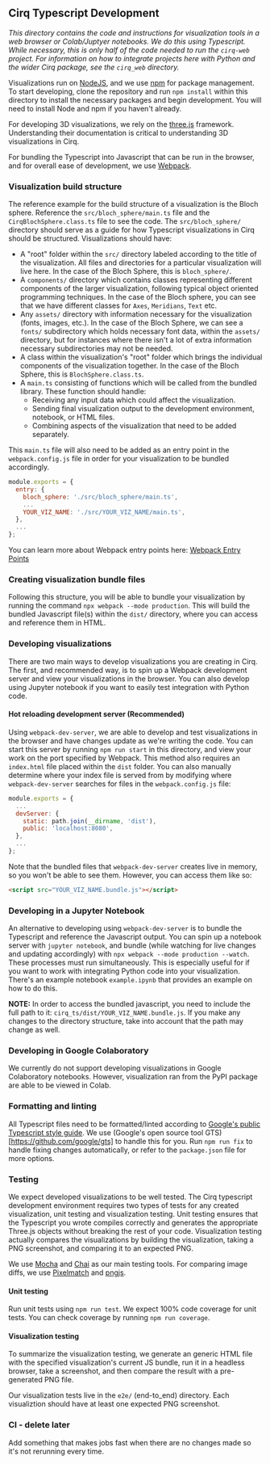 ## Cirq Typescript Development

*This directory contains the code and instructions for visualization tools in a web browser or Colab/Juptyer notebooks. We do this using Typescript. While necessary, this is only half of the code needed to run the `cirq-web` project. For information on how to integrate projects here with Python and the wider Cirq package, see the `cirq_web` directory.*

Visualizations run on [NodeJS](https://nodejs.org/en/), and we use [npm](https://www.npmjs.com/) for package management. To start developing, clone the repository and run `npm install` within this directory to install the necessary packages and begin development. You will need to install Node and npm if you haven't already.

For developing 3D visualizations, we rely on the [three.js](https://threejs.org/) framework. Understanding their documentation is critical to understanding 3D visualizations in Cirq. 

For bundling the Typescript into Javascript that can be run in the browser, and for overall ease of development, we use [Webpack](https://webpack.js.org/).

### Visualization build structure

The reference example for the build structure of a visualization is the Bloch sphere. Reference the `src/bloch_sphere/main.ts` file and the `CirqBlochSphere.class.ts` file to see the code. The `src/bloch_sphere/` directory should serve as a guide for how Typescript visualizations in Cirq should be structured. Visualizations should have:
 - A "root" folder within the `src/` directory labeled according to the title of the visualization. All files and directories for a particular visualization will live here. In the case of the Bloch Sphere, this is `bloch_sphere/`.
 - A `components/` directory which contains classes representing different components of the larger visualization, following typical object oriented programming techniques. In the case of the Bloch sphere, you can see that we have different classes for `Axes`, `Meridians`, `Text` etc.
 - Any `assets/` directory with information necessary for the visualization (fonts, images, etc.). In the case of the Bloch Sphere, we can see a `fonts/` subdirectory which holds necessary font data, within the `assets/` directory, but for instances where there isn't a lot of extra information necessary subdirectories may not be needed.
 - A class within the visualization's "root" folder which brings the individual components of the visualization together. In the case of the Bloch Sphere, this is `BlochSphere.class.ts`.
 - A `main.ts` consisting of functions which will be called from the bundled library. These function should handle:
    - Receiving any input data which could affect the visualization.
    - Sending final visualization output to the development environment, notebook, or HTML files. 
    - Combining aspects of the visualization that need to be added separately.

This `main.ts` file will also need to be added as an entry point in the `webpack.config.js` file in order for your visualization to be bundled accordingly.
```javascript
module.exports = {
  entry: {
    bloch_sphere: './src/bloch_sphere/main.ts',
    ...
    YOUR_VIZ_NAME: './src/YOUR_VIZ_NAME/main.ts',
  },
  ...
};
```
You can learn more about Webpack entry points here: [Webpack Entry Points](https://webpack.js.org/concepts/entry-points/)

### Creating visualization bundle files

Following this structure, you will be able to bundle your visualization by running the command `npx webpack --mode production`. This will build the bundled Javascript file(s) within the `dist/` directory, where you can access and reference them in HTML.

### Developing visualizations

There are two main ways to develop visualizations you are creating in Cirq. The first, and recommended way, is to spin up a Webpack development server and view your visualizations in the browser. You can also develop using Jupyter notebook if you want to easily test integration with Python code. 

#### Hot reloading development server (Recommended)
Using `webpack-dev-server`, we are able to develop and test visualizations in the browser and have changes update as we're writing the code. You can start this server by running `npm run start` in this directory, and view your work on the port specified by Webpack. This method also requires an `index.html` file placed within the `dist` folder. You can also manually determine where your index file is served from by modifying where `webpack-dev-server` searches for files in the `webpack.config.js` file:
```javascript
module.exports = {
  ...
  devServer: {
    static: path.join(__dirname, 'dist'),
    public: 'localhost:8080',
  },
  ...
};
```
Note that the bundled files that `webpack-dev-server` creates live in memory, so you won't be able to see them. However, you can access them like so:
```html
<script src="YOUR_VIZ_NAME.bundle.js"></script>
```

### Developing in a Jupyter Notebook
An alternative to developing using `webpack-dev-server` is to bundle the Typescript and reference the Javascript output. You can spin up a notebook server with `jupyter notebook`, and bundle (while watching for live changes and updating accordingly) with `npx webpack --mode production --watch`. These processes must run simultaneously. This is especially useful for if you want to work with integrating Python code into your visualization. There's an example notebook `example.ipynb` that provides an example on how to do this.

**NOTE:** In order to access the bundled javascript, you need to include the full path to it: `cirq_ts/dist/YOUR_VIZ_NAME.bundle.js`. If you make any changes to the directory structure, take into account that the path may change as well.

### Developing in Google Colaboratory
We currently do not support developing visualizations in Google Colaboratory notebooks. However, visualization ran from the PyPI package are able to be viewed in Colab. 

### Formatting and linting
All Typescript files need to be formatted/linted according to [Google's public Typescript style guide](https://google.github.io/styleguide/tsguide.html). We use (Google's open source tool GTS)[https://github.com/google/gts] to handle this for you. Run `npm run fix` to handle fixing changes automatically, or refer to the `package.json` file for more options.

### Testing
We expect developed visualizations to be well tested. The Cirq typescript development environment requires two types of tests for any created visualization, unit testing and visualization testing. Unit testing ensures that the Typescript you wrote compiles correctly and generates the appropriate Three.js objects without breaking the rest of your code. Visualization testing actually compares the visualizations by building the visualization, taking a PNG screenshot, and comparing it to an expected PNG. 

We use [Mocha](https://mochajs.org) and [Chai](https://www.chaijs.com/) as our main testing tools. For comparing image diffs, we use [Pixelmatch](https://github.com/mapbox/pixelmatch) and [pngjs](https://github.com/lukeapage/pngjs).

#### Unit testing
Run unit tests using `npm run test`. We expect 100% code coverage for unit tests. You can check coverage by running `npm run coverage`.

#### Visualization testing
To summarize the visualization testing, we generate an generic HTML file with the specified visualization's current JS bundle, run it in a headless browser, take a screenshot, and then compare the result with a pre-generated PNG file.

Our visualization tests live in the `e2e/` (end-to_end) directory. Each visualiztion should have at least one expected PNG screenshot.


### CI - delete later
  Add something that makes jobs fast when there are no changes made so it's not rerunning every time.
